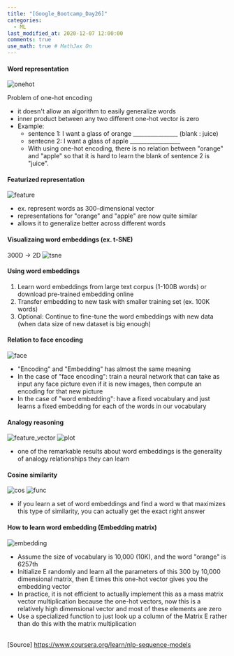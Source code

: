 ```yaml
---
title: "[Google_Bootcamp_Day26]"
categories: 
  - ML
last_modified_at: 2020-12-07 12:00:00
comments: true
use_math: true # MathJax On
---
```


#### Word representation
![onehot](https://user-images.githubusercontent.com/62474292/101322578-9cba8f80-38aa-11eb-8c21-e09c04fbdf27.png)

Problem of one-hot encoding
- it doesn't allow an algorithm to easily generalize words
- inner product between any two different one-hot vector is zero
- Example:
  - sentence 1: I want a glass of orange ________________ (blank : juice)
  - sentecne 2: I want a glass of apple __________________ 
  - With using one-hot encoding, there is no relation between "orange" and "apple" so that it is hard to learn the blank of sentence 2 is "juice".
  
#### Featurized representation
![feature](https://user-images.githubusercontent.com/62474292/101322575-9b896280-38aa-11eb-83a4-4bcc4b085ecf.png)

- ex. represent words as 300-dimensional vector
- representations for "orange" and "apple" are now quite similar
- allows it to generalize better across different words

#### Visualizaing word embeddings (ex. t-SNE)

300D -> 2D
![tsne](https://user-images.githubusercontent.com/62474292/101322579-9d532600-38aa-11eb-94eb-5737ffa3aa3d.png)

#### Using word embeddings

1. Learn word embeddings from large text corpus (1-100B words) or download pre-trained embedding online
2. Transfer embedding to new task with smaller training set (ex. 100K words)
3. Optional: Continue to fine-tune the word embeddings with new data (when data size of new dataset is big enough)

#### Relation to face encoding
![face](https://user-images.githubusercontent.com/62474292/101324378-819d4f00-38ad-11eb-8cef-a50b85fdc140.png)

- "Encoding" and "Embedding" has almost the same meaning
- In the case of "face encoding": train a neural network that can take as input any face picture even if it is new images, then compute an encoding for that new picture
- In the case of "word embedding": have a fixed vocabulary and just learns a fixed embedding for each of the words in our vocabulary

#### Analogy reasoning
![feature_vector](https://user-images.githubusercontent.com/62474292/101342520-098f5300-38c6-11eb-85f8-d709391ce529.png)
![plot](https://user-images.githubusercontent.com/62474292/101342524-0a27e980-38c6-11eb-8aa7-bcc88556d7c7.png)

- one of the remarkable results about word embeddings is the generality of analogy relationships they can learn

#### Cosine similarity
![cos](https://user-images.githubusercontent.com/62474292/101342519-098f5300-38c6-11eb-9d1b-7a250125cd6f.png)
![func](https://user-images.githubusercontent.com/62474292/101342513-085e2600-38c6-11eb-8d05-492557a0cfa5.png)

- if you learn a set of word embeddings and find a word w that maximizes this type of similarity, you can actually get the exact right answer

#### How to learn word embedding (Embedding matrix)
![embedding](https://user-images.githubusercontent.com/62474292/101344332-a9e67700-38c8-11eb-8886-ebeb070cd704.png)

- Assume the size of vocabulary is 10,000 (10K), and the word "orange" is 6257th
- Initialize E randomly and learn all the parameters of this 300 by 10,000 dimensional matrix, then E times this one-hot vector gives you the embedding vector
- In practice,  it is not efficient to actually implement this as a mass matrix vector multiplication because the one-hot vectors, now this is a relatively high dimensional vector and most of these elements are zero
- Use a specialized function to just look up a column of the Matrix E rather than do this with the matrix multiplication <br><br>


[Source] https://www.coursera.org/learn/nlp-sequence-models
